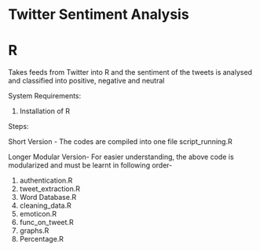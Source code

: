 # Twitter Sentiment Analysis
# R
Takes feeds from Twitter into R and the sentiment of the tweets is analysed and classified into positive, negative and neutral

System Requirements:
1. Installation of R


Steps:

Short Version - The codes are compiled into one file script_running.R

Longer Modular Version-
For easier understanding, the above code is modularized and must be learnt in following order-
1. authentication.R
2. tweet_extraction.R
3. Word Database.R
4. cleaning_data.R
5. emoticon.R
6. func_on_tweet.R
7. graphs.R
8. Percentage.R
